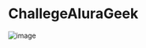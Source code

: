 # ChallegeAluraGeek


![image](https://github.com/MariaBelenTusq/C-Users-belu8-Desktop-ChallegeAluraGeek/assets/113404887/214a9099-52b7-4f09-a7ba-fdd2007b8d79)
